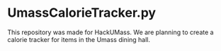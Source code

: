 # UmassCalorieTracker.py
This repository was made for HackUMass. We are planning to create a calorie tracker for items in the Umass dining hall. 
